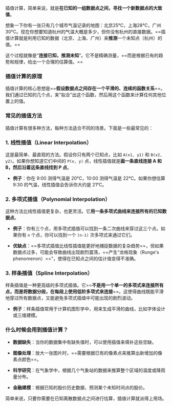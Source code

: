 插值计算，简单来说，就是**在已知的一组数据点之间，寻找一个新数据点的大致值**。

想象一下你有一张只有几个城市气温记录的地图：北京25℃，上海28℃，广州30℃。现在你想要知道杭州的气温大概是多少，但你没有杭州的直接数据。==插值计算就是利用已知的数据（北京、上海、广州）来**推测**一个未知点（杭州）的值。==

这个过程就像是“**连接已知，推测未知**”。它不是精确测量，==而是根据已有的趋势和规律，给出一个合理的估算值。==

### 插值计算的原理

插值计算的核心思想是==**假设数据点之间存在一个平滑的、连续的函数关系**==。我们通过已知的几个点，来“拟合”出这个函数，然后用这个函数来计算任何其他位置上的值。

### 常见的插值方法
插值计算有很多种方法，每种方法适合不同的场景。下面是一些最常见的：

### 1. 线性插值（Linear Interpolation）

这是最简单、最直观的方法。假设你只有两个已知点，比如 `A(x1, y1)` 和 `B(x2, y2)`。如果你想知道它们中间的 `P(x, y)` 点，线性插值就是**画一条直线连接 A 和 B，然后沿着这条直线找到 P 点**。

- **例子**：你在 9:00 测得气温是 20℃，10:00 测得气温是 22℃。如果你想估算 9:30 的气温，线性插值会告诉你大约是 21℃。
    

### 2. 多项式插值（Polynomial Interpolation）

这种方法比线性插值更复杂，也更灵活。它**用一条多项式曲线来连接所有的已知数据点**。

- **例子**：你有三个点，用多项式插值可以找到一条二次曲线来穿过这三个点。如果你有 `n` 个点，你可以找到一个 `(n-1)` 次多项式来通过它们。
    
- **优缺点**：==多项式插值比线性插值能更好地捕捉数据的复杂趋势==，但如果数据点过多，可能会导致曲线出现剧烈震荡，==产生“龙格现象（Runge's phenomenon）==”，使得在已知点之间的估计值变得不准确。
    

### 3. 样条插值（Spline Interpolation）

样条插值是一种更高级的多项式插值。它==**不是用一个单一的多项式来连接所有点，而是将数据分段，在每段上使用低阶多项式来连接**==。这使得曲线既能平滑地穿过所有数据点，又能避免多项式插值中可能出现的剧烈波动。

- **例子**：样条插值常用于计算机图形学中，用来生成平滑的曲线，比如字体设计或三维建模。


### 什么时候会用到插值计算？

- **数据缺失**：当你的数据集中有缺失值时，可以使用插值来填补这些空缺。
    
- **图像处理**：放大一张图片时，==需要根据已有的像素点来推算出新增加的像素点颜色==。
    
- **科学研究**：在气象学中，根据几个气象站的数据来推算整个区域的温度或降雨量分布。
    
- **金融建模**：根据已知的股价历史数据，预测某个未知时间点的股价。
    

简单来说，只要你需要在已知离散数据点之间进行估算，插值计算就派得上用场。